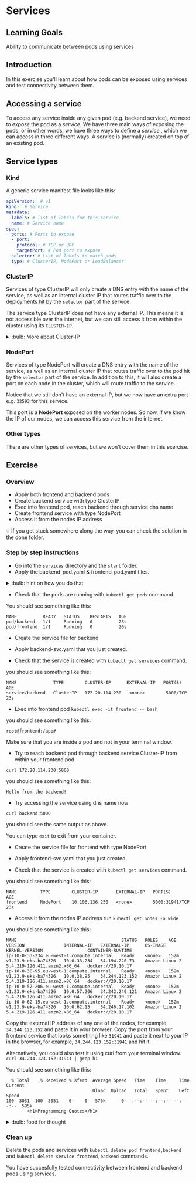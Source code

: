 # Services

## Learning Goals

Ability to communicate between pods using services

## Introduction

In this exercise you'll learn about how pods can be exposed using services and test connectivity between them.

## Accessing a service

To access any service inside any given pod (e.g. backend service), we need to _expose_ the pod as a _service_. We have three main ways of exposing the pods, or in other words, we have three ways to define a _service_ , which we can access in three different ways. A service is (normally) created on top of an existing pod.

## Service types

### Kind

A generic service manifest file looks like this: 

```yaml
apiVersion:  # v1
kind:  # Service
metadata: 
  labels: # list of labels for this service
  name: # Service name
spec:
  ports: # Ports to expose
  - port: 
    protocol: # TCP or UDP
    targetPort: # Pod port to expose
  selector: # List of labels to match pods
  type: # ClusterIP, NodePort or LoadBalancer
```
### ClusterIP

Services of type ClusterIP will only create a DNS entry with the name of the service, as well as an internal cluster IP that routes traffic over to the deployments hit by the `selector` part of the service.

The service type ClusterIP does not have any external IP. This means it is not accessible over the internet, but we can still access it from within the cluster using its `CLUSTER-IP`.

<details>
    <summary> :bulb: More about Cluster-IP</summary>

- The IPs assigned to services as Cluster-IP are from a different Kubernetes network called _Service Network_, which is a completely different network altogether. i.e. it is not connected (nor related) to pod-network or the infrastructure network. Technically it is actually not a real network per-se; it is a labeling system, which is used by Kube-proxy on each node to setup correct iptables rules. (This is an advanced topic, and not our focus right now).
- No matter what type of service you choose while _exposing_ your pod, Cluster-IP is always assigned to that particular service.
- Every service has end-points, which point to the actual pod serving as a backend of a particular service.
- As soon as a service is created, and is assigned a Cluster-IP, an entry is made in Kubernetes' internal DNS against that service, with this service name and the Cluster-IP. e.g. `backend.default.svc.cluster.local` would point to Cluster-IP `172.20.114.230` .

</details>

### NodePort

Services of type NodePort will create a DNS entry with the name of the service, as well as an internal cluster IP that routes traffic over to the pod hit by the `selector` part of the service. In addition to this, it will also create a port on each node in the cluster, which will route traffic to the service.

Notice that we still don't have an external IP, but we now have an extra port e.g. `32593` for this service.

This port is a **NodePort** exposed on the worker nodes. So now, if we know the IP of our nodes, we can access this service from the internet.

### Other types

There are other types of services, but we won't cover them in this exercise.

## Exercise

### Overview

- Apply both frontend and backend pods
- Create backend service with type ClusterIP
- Exec into frontend pod, reach backend through service dns name
- Create frontend service with type NodePort
- Access it from the nodes IP address

:bulb: If you get stuck somewhere along the way, you can check the solution in the done folder.

### Step by step instructions
* Go into the `services` directory and the `start` folder.
* Apply the backend-pod.yaml & frontend-pod.yaml files.

<details>
<summary>:bulb: hint on how you do that </summary>
you can use the `kubectl apply -f` command to deploy the pod. The pod is defined in the `backend-pod.yaml` file.
</details>

* Check that the pods are running with `kubectl get pods` command.

You should see something like this:

```
NAME          READY   STATUS    RESTARTS   AGE
pod/backend   1/1     Running   0          28s
pod/frontend  1/1     Running   0          20s
```

* Create the service file for backend
* Apply backend-svc.yaml that you just created.

* Check that the service is created with `kubectl get services` command.

you should see something like this:

```
NAME              TYPE        CLUSTER-IP      EXTERNAL-IP   PORT(S)    AGE
service/backend   ClusterIP   172.20.114.230   <none>        5000/TCP   23s
```

* Exec into frontend pod
`kubectl exec -it frontend -- bash`

you should see something like this:

```
root@frontend:/app#
```

Make sure that you are inside a pod and not in your terminal window.

* Try to reach backend pod through backend service Cluster-IP from within your frontend pod

`curl 172.20.114.230:5000`

you should see something like this:

```
Hello from the backend!
```
* Try accessing the service using dns name now

`curl backend:5000`

you should see the same output as above.

You can type `exit` to exit from your container.

* Create the service file for frontend with type NodePort
* Apply frontend-svc.yaml that you just created.

* Check that the service is created with `kubectl get services` command.

you should see something like this:

```
NAME         TYPE        CLUSTER-IP       EXTERNAL-IP   PORT(S)          AGE
frontend     NodePort    10.106.136.250   <none>        5000:31941/TCP   23s
```

- Access it from the nodes IP address
run `kubectl get nodes -o wide`

you should see something like this:

```
NAME                                        STATUS   ROLES    AGE    VERSION               INTERNAL-IP   EXTERNAL-IP      OS-IMAGE         KERNEL-VERSION                 CONTAINER-RUNTIME
ip-10-0-33-234.eu-west-1.compute.internal   Ready    <none>   152m   v1.23.9-eks-ba74326   10.0.33.234   54.194.220.73    Amazon Linux 2   
5.4.219-126.411.amzn2.x86_64   docker://20.10.17
ip-10-0-38-95.eu-west-1.compute.internal    Ready    <none>   152m   v1.23.9-eks-ba74326   10.0.38.95    34.244.123.152   Amazon Linux 2   
5.4.219-126.411.amzn2.x86_64   docker://20.10.17
ip-10-0-57-206.eu-west-1.compute.internal   Ready    <none>   152m   v1.23.9-eks-ba74326   10.0.57.206   34.242.240.121   Amazon Linux 2   
5.4.219-126.411.amzn2.x86_64   docker://20.10.17
ip-10-0-62-15.eu-west-1.compute.internal    Ready    <none>   152m   v1.23.9-eks-ba74326   10.0.62.15    54.246.17.102    Amazon Linux 2   
5.4.219-126.411.amzn2.x86_64   docker://20.10.17
```

Copy the external IP address of any one of the nodes, for example, `34.244.123.152` and paste it in your browser. Copy the port from your frontend service that looks something like `31941` and paste it next to your IP in the browser, for example, `34.244.123.152:31941` and hit it.

Alternatively, you could also test it using curl from your terminal window.
`curl 34.244.123.152:31941 | grep h1`

You should see something like this:

```
  % Total    % Received % Xferd  Average Speed   Time    Time     Time  Current
                                 Dload  Upload   Total   Spent    Left  Speed
100  3051  100  3051    0     0   576k      0 --:--:-- --:--:-- --:--:--  595k
        <h1>Programming Quotes</h1>
```

<details>
<summary>:bulb: food for thought </summary>
Think about why you didn't need to exec into a pod to test frontend service but needed it to test backend service.
</details>

### Clean up

Delete the pods and services with `kubectl delete pod frontend,backend` and `kubectl delete service frontend,backend` commands.

You have succesfully tested connectivity between frontend and backend pods using services.